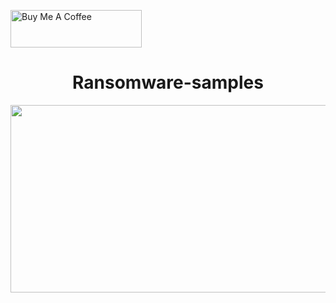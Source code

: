 

<a href="https://www.buymeacoffee.com/cyberkhare" target="_blank"><img src="https://helloimjessa.files.wordpress.com/2021/06/bmc-button.png" alt="Buy Me A Coffee" height="60" width="210" ></a>


<h1 align="center">      Ransomware-samples                   </h1>

<p align="center">  <img height="300" width="570" src="https://www.acfcs.org/wp-content/uploads/2020/11/Ransomware-main-Hospitals-FBI-Oct.-2020.jpg" > 
